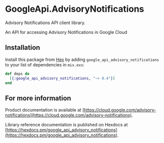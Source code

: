 # GoogleApi.AdvisoryNotifications

Advisory Notifications API client library.

An API for accessing Advisory Notifications in Google Cloud

## Installation

Install this package from [Hex](https://hex.pm) by adding
`google_api_advisory_notifications` to your list of dependencies in `mix.exs`:

```elixir
def deps do
  [{:google_api_advisory_notifications, "~> 0.4"}]
end
```

## For more information

Product documentation is available at [https://cloud.google.com/advisory-notifications](https://cloud.google.com/advisory-notifications).

Library reference documentation is published on Hexdocs at
[https://hexdocs.pm/google_api_advisory_notifications](https://hexdocs.pm/google_api_advisory_notifications).
